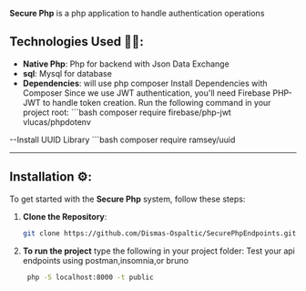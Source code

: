 
**Secure Php** is a php application to handle authentication operations

## **Technologies Used** 🧑‍💻:
- **Native Php**: Php for backend with Json Data Exchange
- **sql**: Mysql for database
- **Dependencies**: will use php composer 
                 Install Dependencies with Composer
Since we use JWT authentication, you'll need Firebase PHP-JWT to handle token creation.
Run the following command in your project root:
            ```bash
            composer require firebase/php-jwt vlucas/phpdotenv

--Install UUID Library
           ```bash
            composer require ramsey/uuid
                 
---
## **Installation** ⚙️:
To get started with the **Secure Php** system, follow these steps:
1. **Clone the Repository**:
   ```bash
   git clone https://github.com/Dismas-Ospaltic/SecurePhpEndpoints.git

2. **To run the project** type the following in your project folder:
Test your api endpoints using postman,insomnia,or bruno
   ```bash
    php -S localhost:8000 -t public
